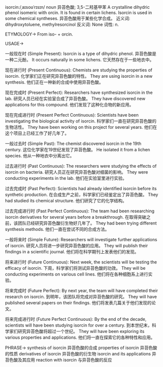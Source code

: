 isorcin:/ˌaɪsoʊˈrɪsɪn/
noun
异苔色酸; 3,5-二羟基甲苯
A crystalline dihydric phenol isomeric with orcin. It is found in certain lichens.
Isorcin is used in some chemical syntheses. 异苔色酸用于某些化学合成。
近义词: dihydroxytoluene, methylresorcinol
反义词: None
词性: n.


ETYMOLOGY->
From iso- + orcin.

USAGE->

一般现在时 (Simple Present):
Isorcin is a type of dihydric phenol. 异苔色酸是一种二元酚。
It occurs naturally in some lichens. 它天然存在于一些地衣中。

现在进行时 (Present Continuous):
Chemists are studying the properties of isorcin.  化学家们正在研究异苔色酸的特性。
They are using isorcin in a new synthesis. 他们正在一种新的合成中使用异苔色酸。

现在完成时 (Present Perfect):
Researchers have synthesized isorcin in the lab. 研究人员已经在实验室合成了异苔色酸。
They have discovered new applications for this compound. 他们发现了这种化合物的新应用。

现在完成进行时 (Present Perfect Continuous):
Scientists have been investigating the biological activity of isorcin. 科学家们一直在研究异苔色酸的生物活性。
They have been working on this project for several years. 他们在这个项目上已经工作了好几年了。


一般过去时 (Simple Past):
The chemist discovered isorcin in the 19th century.  这位化学家在19世纪发现了异苔色酸。
He isolated it from a lichen species. 他从一种地衣中分离出它。

过去进行时 (Past Continuous):
The researchers were studying the effects of isorcin on bacteria. 研究人员正在研究异苔色酸对细菌的影响。
They were conducting experiments in the lab. 他们在实验室里进行实验。

过去完成时 (Past Perfect):
Scientists had already identified isorcin before its synthetic production. 在合成生产之前，科学家们已经鉴定出了异苔色酸。
They had studied its chemical structure. 他们研究了它的化学结构。

过去完成进行时 (Past Perfect Continuous):
The team had been researching isorcin derivatives for several years before a breakthrough.  在取得突破之前，该团队已经研究异苔色酸衍生物好几年了。
They had been trying different synthesis methods. 他们一直在尝试不同的合成方法。


一般将来时 (Simple Future):
Researchers will investigate further applications of isorcin. 研究人员将进一步研究异苔色酸的应用。
They will publish their findings in a scientific journal. 他们将在科学期刊上发表他们的发现。

将来进行时 (Future Continuous):
Next week, the scientists will be testing the efficacy of isorcin.  下周，科学家们将测试异苔色酸的功效。
They will be conducting experiments on various cell lines. 他们将在各种细胞系上进行实验。

将来完成时 (Future Perfect):
By next year, the team will have completed their research on isorcin. 到明年，该团队将完成对异苔色酸的研究。
They will have published several papers on their findings. 他们将发表几篇关于他们发现的论文。

将来完成进行时 (Future Perfect Continuous):
By the end of the decade, scientists will have been studying isorcin for over a century. 到本世纪末，科学家们研究异苔色酸将超过一个世纪。
They will have been exploring its various properties and applications. 他们将一直在探索它的各种特性和应用。


PHRASE->
synthesis of isorcin 异苔色酸的合成
properties of isorcin 异苔色酸的性质
derivatives of isorcin 异苔色酸的衍生物
isorcin and its applications 异苔色酸及其应用
reaction with isorcin 与异苔色酸的反应
